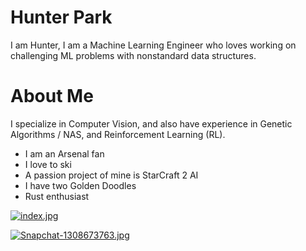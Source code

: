# Hunter Park

I am Hunter, I am a Machine Learning Engineer who loves working on challenging ML problems with nonstandard data structures. 

# About Me

I specialize in Computer Vision, and also have experience in Genetic Algorithms / NAS, and Reinforcement Learning (RL).

- I am an Arsenal fan 
- I love to ski
- A passion project of mine is StarCraft 2 AI
- I have two Golden Doodles
- Rust enthusiast

[![index.jpg](https://i.postimg.cc/15H5BNJN/index.jpg)](https://postimg.cc/jLDbdCVs)

[![Snapchat-1308673763.jpg](https://i.postimg.cc/bNPN2PJq/Snapchat-1308673763.jpg)](https://postimg.cc/BthGddHz)
